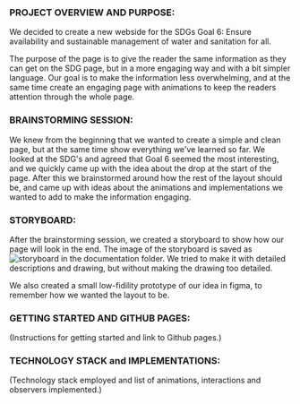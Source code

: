
### PROJECT OVERVIEW AND PURPOSE:
We decided to create a new webside for the SDGs Goal 6: Ensure availability and sustainable management of water and sanitation for all. 

The purpose of the page is to give the reader the same information as they can get on the SDG page, but in a more engaging way and with a bit simpler language. Our goal is to make the information less overwhelming, and at the same time create an engaging page with animations to keep the readers attention through the whole page.

### BRAINSTORMING SESSION:
We knew from the beginning that we wanted to create a simple and clean page, but at the same time show everything we've learned so far. We looked at the SDG's and agreed that Goal 6 seemed the most interesting, and we quickly came up with the idea about the drop at the start of the page. After this we brainstormed around how the rest of the layout should be, and came up with ideas about the animations and implementations we wanted to add to make the information engaging.

### STORYBOARD:
After the brainstorming session, we created a storyboard to show how our page will look in the end. The image of the storyboard is saved as ![storyboard](storyboard.png) in the documentation folder. We tried to make it with detailed descriptions and drawing, but without making the drawing too detailed.

We also created a small low-fidility prototype of our idea in figma, to remember how we wanted the layout to be.

### GETTING STARTED AND GITHUB PAGES:
(Instructions for getting started and link to Github pages.)

### TECHNOLOGY STACK and IMPLEMENTATIONS:
(Technology stack employed and list of animations, interactions and observers implemented.)